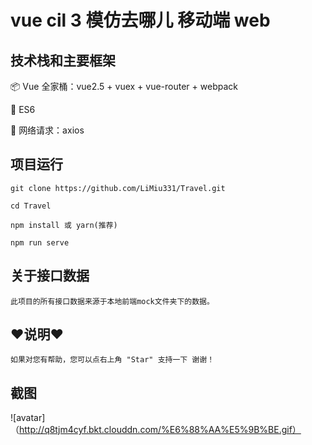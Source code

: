# vue cil 3 模仿去哪儿 移动端 web

## 技术栈和主要框架
📦 Vue 全家桶：vue2.5 + vuex + vue-router + webpack

📌 ES6

📡 网络请求：axios


## 项目运行
```
git clone https://github.com/LiMiu331/Travel.git

cd Travel

npm install 或 yarn(推荐)

npm run serve
```

## 关于接口数据
```
此项目的所有接口数据来源于本地前端mock文件夹下的数据。
```

## ♥️说明♥️
```
如果对您有帮助，您可以点右上角 "Star" 支持一下 谢谢！

```
## 截图

![avatar]（http://q8tjm4cyf.bkt.clouddn.com/%E6%88%AA%E5%9B%BE.gif）

